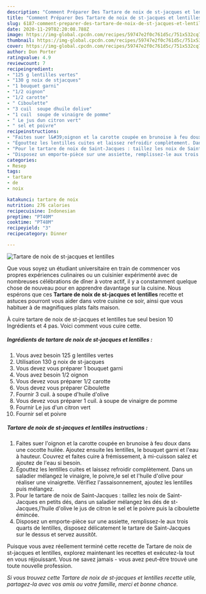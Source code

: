 ```yaml
---
description: "Comment Préparer Des Tartare de noix de st-jacques et lentilles"
title: "Comment Préparer Des Tartare de noix de st-jacques et lentilles"
slug: 6187-comment-preparer-des-tartare-de-noix-de-st-jacques-et-lentilles
date: 2020-11-29T02:20:08.788Z
image: https://img-global.cpcdn.com/recipes/59747e2f0c761d5c/751x532cq70/tartare-de-noix-de-st-jacques-et-lentilles-photo-principale-de-la-recette.jpg
thumbnail: https://img-global.cpcdn.com/recipes/59747e2f0c761d5c/751x532cq70/tartare-de-noix-de-st-jacques-et-lentilles-photo-principale-de-la-recette.jpg
cover: https://img-global.cpcdn.com/recipes/59747e2f0c761d5c/751x532cq70/tartare-de-noix-de-st-jacques-et-lentilles-photo-principale-de-la-recette.jpg
author: Don Porter
ratingvalue: 4.9
reviewcount: 7
recipeingredient:
- "125 g lentilles vertes"
- "130 g noix de stjacques"
- "1 bouquet garni"
- "1/2 oignon"
- "1/2 carotte"
- " Ciboulette"
- "3 cuil  soupe dhuile dolive"
- "1 cuil  soupe de vinaigre de pomme"
- " Le jus dun citron vert"
- " sel et poivre"
recipeinstructions:
- "Faites suer l&#39;oignon et la carotte coupée en brunoise à feu doux dans une cocotte huilée. Ajoutez ensuite les lentilles, le bouquet garni et l&#39;eau à hauteur. Couvrez et faites cuire à frémissement, à mi-cuisson salez et ajoutez de l&#39;eau si besoin."
- "Égouttez les lentilles cuites et laissez refroidir complètement. Dans un saladier mélangez le vinaigre, le poivre,le sel et l&#39;huile d&#39;olive pour réaliser une vinaigrette. Vérifiez l&#39;assaisonnement, ajoutez les lentilles puis mélangez."
- "Pour le tartare de noix de Saint-Jacques : taillez les noix de Saint-Jacques en petits dés, dans un saladier mélangez les dés de st-Jacques,l&#39;huile d&#39;olive le jus de citron le sel et le poivre puis la ciboulette émincée."
- "Disposez un emporte-pièce sur une assiette, remplissez-le aux trois quarts de lentilles, disposez délicatement le tartare de Saint-Jacques sur le dessus et servez aussitôt."
categories:
- Resep
tags:
- tartare
- de
- noix

katakunci: tartare de noix 
nutrition: 276 calories
recipecuisine: Indonesian
preptime: "PT40M"
cooktime: "PT48M"
recipeyield: "3"
recipecategory: Dinner

---
```



![Tartare de noix de st-jacques et lentilles](https://img-global.cpcdn.com/recipes/59747e2f0c761d5c/751x532cq70/tartare-de-noix-de-st-jacques-et-lentilles-photo-principale-de-la-recette.jpg)

Que vous soyez un étudiant universitaire en train de commencer vos propres expériences culinaires ou un cuisinier expérimenté avec de nombreuses célébrations de dîner à votre actif, il y a constamment quelque chose de nouveau pour en apprendre davantage sur la cuisine. Nous espérons que ces <strong> Tartare de noix de st-jacques et lentilles </strong> recette et astuces pourront vous aider dans votre cuisine ce soir, ainsi que vous habituer à de magnifiques plats faits maison.

<!--inarticleads1-->

À cuire tartare de noix de st-jacques et lentilles tue seul besion 10 Ingrédients et 4 pas. Voici comment vous cuire cette.

##### Ingrédients de tartare de noix de st-jacques et lentilles :

1. Vous avez besoin 125 g lentilles vertes
1. Utilisation 130 g noix de st-jacques
1. Vous devez vous préparer 1 bouquet garni
1. Vous avez besoin 1/2 oignon
1. Vous devez vous préparer 1/2 carotte
1. Vous devez vous préparer  Ciboulette
1. Fournir 3 cuil. à soupe d&#39;huile d&#39;olive
1. Vous devez vous préparer 1 cuil. à soupe de vinaigre de pomme
1. Fournir  Le jus d&#39;un citron vert
1. Fournir  sel et poivre




<!--inarticleads2-->

##### Tartare de noix de st-jacques et lentilles instructions :

1. Faites suer l&#39;oignon et la carotte coupée en brunoise à feu doux dans une cocotte huilée. Ajoutez ensuite les lentilles, le bouquet garni et l&#39;eau à hauteur. Couvrez et faites cuire à frémissement, à mi-cuisson salez et ajoutez de l&#39;eau si besoin.
1. Égouttez les lentilles cuites et laissez refroidir complètement. Dans un saladier mélangez le vinaigre, le poivre,le sel et l&#39;huile d&#39;olive pour réaliser une vinaigrette. Vérifiez l&#39;assaisonnement, ajoutez les lentilles puis mélangez.
1. Pour le tartare de noix de Saint-Jacques : taillez les noix de Saint-Jacques en petits dés, dans un saladier mélangez les dés de st-Jacques,l&#39;huile d&#39;olive le jus de citron le sel et le poivre puis la ciboulette émincée.
1. Disposez un emporte-pièce sur une assiette, remplissez-le aux trois quarts de lentilles, disposez délicatement le tartare de Saint-Jacques sur le dessus et servez aussitôt.




<!--inarticleads1-->

<p>
Puisque vous avez réellement terminé cette recette de Tartare de noix de st-jacques et lentilles, explorez maintenant les recettes et exécutez-la tout en vous réjouissant. Vous ne savez jamais - vous avez peut-être trouvé une toute nouvelle profession.
</p>

<p>
<i>Si vous trouvez cette Tartare de noix de st-jacques et lentilles recette utile, partagez-la avec vos amis ou votre famille, merci et bonne chance.</i>
</p>
